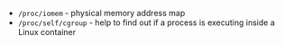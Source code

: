 - `/proc/iomem` - physical memory address map
- `/proc/self/cgroup` - help to find out if a process is executing inside a Linux container
